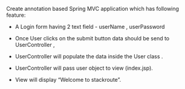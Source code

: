 Create annotation based Spring MVC application which has following feature:

* A Login form having 2 text field - userName , userPassword

* Once User clicks on the submit button data should be send to UserController ,

* UserController will populate the data inside the User class .

* UserController will pass user object to view (index.jsp).

* View will display “Welcome <user> to stackroute”.